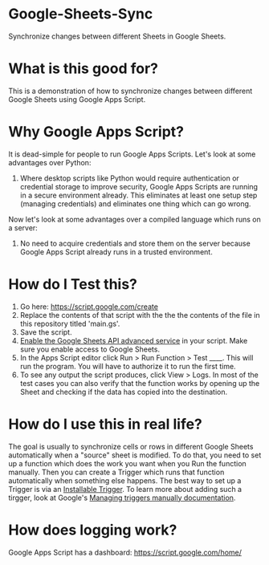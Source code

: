 # Google-Sheets-Sync
Synchronize changes between different Sheets in Google Sheets.

# What is this good for?
This is a demonstration of how to synchronize changes between different Google Sheets using Google Apps Script.

# Why Google Apps Script?
It is dead-simple for people to run Google Apps Scripts. Let's look at some advantages over Python:
1. Where desktop scripts like Python would require authentication or credential storage to improve security, Google Apps Scripts are running in a secure environment already. This eliminates at least one setup step (managing credentials) and eliminates one thing which can go wrong.

Now let's look at some advantages over a compiled language which runs on a server:
1. No need to acquire credentials and store them on the server because Google Apps Script already runs in a trusted environment.

# How do I Test this?
1. Go here: https://script.google.com/create
2. Replace the contents of that script with the the the contents of the file in this repository titled 'main.gs'.
3. Save the script.
4. [Enable the Google Sheets API advanced service](https://developers.google.com/apps-script/guides/services/advanced#enabling_advanced_services) in your script. Make sure you enable access to Google Sheets.
5. In the Apps Script editor click Run > Run Function > Test \_\_\_\_. This will run the program. You will have to authorize it to run the first time.
6. To see any output the script produces, click View > Logs. In most of the test cases you can also verify that the function works by opening up the Sheet and checking if the data has copied into the destination.

# How do I use this in real life?
The goal is usually to synchronize cells or rows in different Google Sheets automatically when a "source" sheet is modified. To do that, you need to set up a function which does the work you want when you Run the function manually. Then you can create a Trigger which runs that function automatically when something else happens. The best way to set up a Trigger is via an [Installable Trigger](https://developers.google.com/apps-script/guides/triggers/installable). To learn more about adding such a tirgger, look at Google's [Managing triggers manually documentation](https://developers.google.com/apps-script/guides/triggers/installable#managing_triggers_manually).

# How does logging work?
Google Apps Script has a dashboard: https://script.google.com/home/
